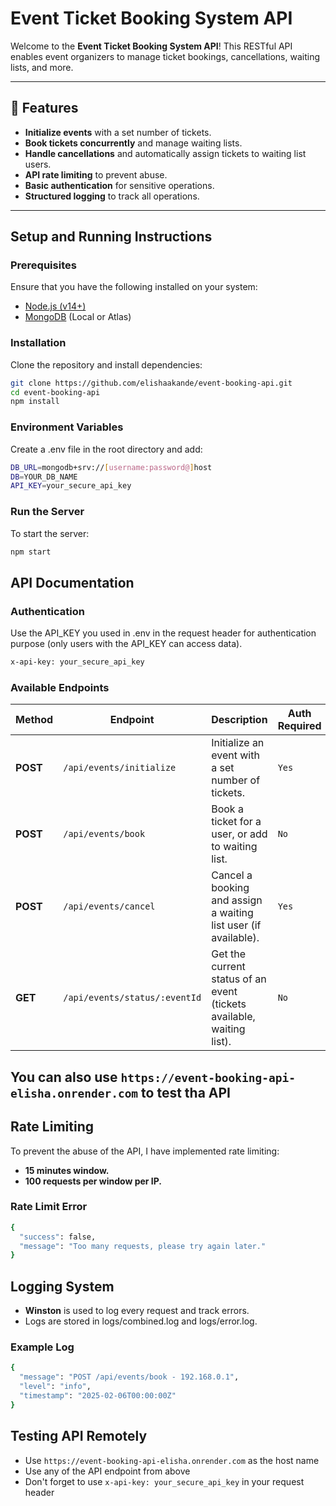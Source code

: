 # **Event Ticket Booking System API**

Welcome to the **Event Ticket Booking System API**! This RESTful API enables event organizers to manage ticket bookings, cancellations, waiting lists, and more.

---

## 🚀 **Features**

- **Initialize events** with a set number of tickets.
- **Book tickets concurrently** and manage waiting lists.
- **Handle cancellations** and automatically assign tickets to waiting list users.
- **API rate limiting** to prevent abuse.
- **Basic authentication** for sensitive operations.
- **Structured logging** to track all operations.

---

## **Setup and Running Instructions**

### Prerequisites

Ensure that you have the following installed on your system:

- [Node.js (v14+)](https://nodejs.org/)
- [MongoDB](https://www.mongodb.com/) (Local or Atlas)

### Installation

Clone the repository and install dependencies:

```bash
git clone https://github.com/elishaakande/event-booking-api.git
cd event-booking-api
npm install
```

### Environment Variables

Create a .env file in the root directory and add:

```bash
DB_URL=mongodb+srv://[username:password@]host
DB=YOUR_DB_NAME
API_KEY=your_secure_api_key
```

### Run the Server

To start the server:

```bash
npm start
```

## API Documentation

### Authentication

Use the API_KEY you used in .env in the request header for authentication purpose (only users with the API_KEY can access data).

```bash
x-api-key: your_secure_api_key
```

### Available Endpoints

| **Method** | **Endpoint**                  | **Description**                                                       | **Auth Required** |
| ---------- | ----------------------------- | --------------------------------------------------------------------- | ----------------- |
| **POST**   | `/api/events/initialize`      | Initialize an event with a set number of tickets.                     | `Yes`             |
| **POST**   | `/api/events/book`            | Book a ticket for a user, or add to waiting list.                     | `No`              |
| **POST**   | `/api/events/cancel`          | Cancel a booking and assign a waiting list user (if available).       | `Yes`             |
| **GET**    | `/api/events/status/:eventId` | Get the current status of an event (tickets available, waiting list). | `No`              |

## You can also use `https://event-booking-api-elisha.onrender.com` to test tha API

## Rate Limiting

To prevent the abuse of the API, I have implemented rate limiting:

- **15 minutes window.**
- **100 requests per window per IP.**

### Rate Limit Error

```bash
{
  "success": false,
  "message": "Too many requests, please try again later."
}
```

## Logging System

- **Winston** is used to log every request and track errors.
- Logs are stored in logs/combined.log and logs/error.log.

### Example Log

```bash
{
  "message": "POST /api/events/book - 192.168.0.1",
  "level": "info",
  "timestamp": "2025-02-06T00:00:00Z"
}
```

## Testing API Remotely

- Use `https://event-booking-api-elisha.onrender.com` as the host name
- Use any of the API endpoint from above
- Don't forget to use `x-api-key: your_secure_api_key` in your request header
